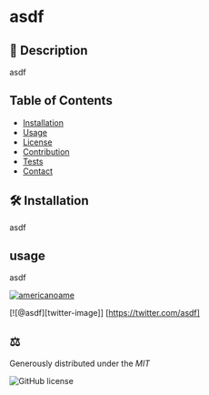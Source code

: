 # asdf
    

  ## 📖 Description
  asdf

  ## Table of Contents
* [Installation](#Installation)
* [Usage](#usage)
* [License](#license)
* [Contribution](#contribution)
* [Tests](#tests)
* [Contact](#contact)

## 🛠 Installation
  asdf

  ## usage
  asdf

[![americanoame](https://github.com/americanoame/My-Portfolio)](asdf 'My personal website)')

[![@asdf][twitter-image]] [https://twitter.com/asdf]

## ⚖️
  
Generously distributed under the *MIT* 

  ![GitHub license](https://img.shields.io/badge/MIT-yellow.svg)
